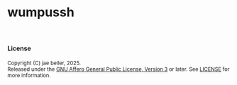 # wumpussh

<br />

#### License

<sup>
Copyright (C) jae beller, 2025.
</sup>
<br />
<sup>
Released under the <a href="https://www.gnu.org/licenses/agpl-3.0.txt">GNU Affero General Public License, Version 3</a> or later. See <a href="LICENSE">LICENSE</a> for more information.
</sup>
